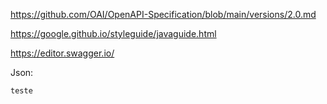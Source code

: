 https://github.com/OAI/OpenAPI-Specification/blob/main/versions/2.0.md

https://google.github.io/styleguide/javaguide.html

https://editor.swagger.io/

Json:
```
teste
```